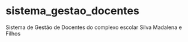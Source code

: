 # sistema_gestao_docentes
Sistema de Gestão de Docentes do complexo escolar Silva Madalena e Filhos
